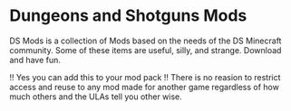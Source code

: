 Dungeons and Shotguns Mods
==========================

DS Mods is a collection of Mods based on the needs of the DS Minecraft community. Some of these items are useful, silly, and strange. Download and have fun.

!! Yes you can add this to your mod pack !! There is no reasion to restrict access and reuse to any mod made for another game regardless of how much others and the ULAs tell you other wise.

